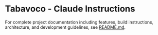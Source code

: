 # Tabavoco - Claude Instructions

For complete project documentation including features, build instructions, architecture, and development guidelines, see [README.md](README.md).
